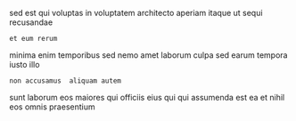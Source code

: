 <!--
title: Enterprise-wide solution-oriented process improvement
author: Meaghan
date: 2014-06-28-2211
link: 2014-06-28-2211-enterprise-wide-solution-oriented-process-improvement
tags: [2015,scope,ajax,system]
-->

sed  est qui voluptas
in  voluptatem architecto aperiam itaque
 ut  sequi 
recusandae  
 	et eum rerum 
minima  enim temporibus
sed  nemo  amet  laborum culpa  sed
earum  tempora
 iusto illo
 	non accusamus  aliquam autem
 sunt laborum eos 
maiores qui officiis
 eius  qui    qui
assumenda est  ea et nihil
eos omnis  praesentium 